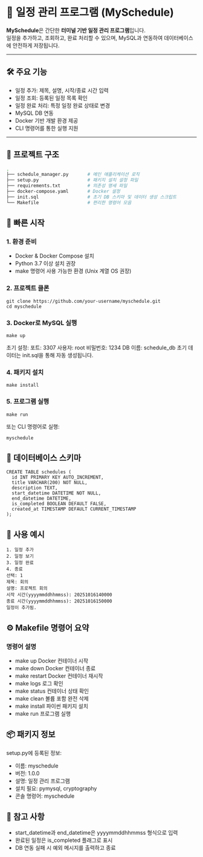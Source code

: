 # 📅 일정 관리 프로그램 (MySchedule)

**MySchedule**은 간단한 **터미널 기반 일정 관리 프로그램**입니다.  
일정을 추가하고, 조회하고, 완료 처리할 수 있으며, MySQL과 연동하여 데이터베이스에 안전하게 저장됩니다.

---

## 🛠️ 주요 기능

- 일정 추가: 제목, 설명, 시작/종료 시간 입력
- 일정 조회: 등록된 일정 목록 확인
- 일정 완료 처리: 특정 일정 완료 상태로 변경
- MySQL DB 연동
- Docker 기반 개발 환경 제공
- CLI 명령어를 통한 실행 지원

---

## 📂 프로젝트 구조

```bash
.
├── schedule_manager.py       # 메인 애플리케이션 로직
├── setup.py                  # 패키지 설치 설정 파일
├── requirements.txt          # 의존성 명세 파일
├── docker-compose.yaml       # Docker 설정
├── init.sql                  # 초기 DB 스키마 및 데이터 생성 스크립트
└── Makefile                  # 편리한 명령어 모음
```

## 🚀 빠른 시작
### 1. 환경 준비

- Docker & Docker Compose 설치
- Python 3.7 이상 설치 권장
- make 명령어 사용 가능한 환경 (Unix 계열 OS 권장)

### 2. 프로젝트 클론
```
git clone https://github.com/your-username/myschedule.git
cd myschedule
```

### 3. Docker로 MySQL 실행
```
make up
```

초기 설정:
포트: 3307
사용자: root
비밀번호: 1234
DB 이름: schedule_db
초기 데이터는 init.sql을 통해 자동 생성됩니다.

### 4. 패키지 설치
```
make install
```

### 5. 프로그램 실행
```
make run
```

또는 CLI 명령어로 실행:
```
myschedule
```

## 💾 데이터베이스 스키마
```
CREATE TABLE schedules (
  id INT PRIMARY KEY AUTO_INCREMENT,
  title VARCHAR(200) NOT NULL,
  description TEXT,
  start_datetime DATETIME NOT NULL,
  end_datetime DATETIME,
  is_completed BOOLEAN DEFAULT FALSE,
  created_at TIMESTAMP DEFAULT CURRENT_TIMESTAMP
);
```

## 🧪 사용 예시
```
1. 일정 추가
2. 일정 보기
3. 일정 완료
4. 종료
선택: 1
제목: 회의
설명: 프로젝트 회의
시작 시간(yyyymmddhhmmss): 20251016140000
종료 시간(yyyymmddhhmmss): 20251016150000
일정이 추가됨.
```

## ⚙️ Makefile 명령어 요약

### 명령어	설명
- make up	Docker 컨테이너 시작
- make down	Docker 컨테이너 종료
- make restart	Docker 컨테이너 재시작
- make logs	로그 확인
- make status	컨테이너 상태 확인
- make clean	볼륨 포함 완전 삭제
- make install	파이썬 패키지 설치
- make run	프로그램 실행

## 📦 패키지 정보

setup.py에 등록된 정보:
- 이름: myschedule
- 버전: 1.0.0
- 설명: 일정 관리 프로그램
- 설치 필요: pymysql, cryptography
- 콘솔 명령어: myschedule

## 📌 참고 사항
- start_datetime과 end_datetime은 yyyymmddhhmmss 형식으로 입력
- 완료된 일정은 is_completed 플래그로 표시
- DB 연동 실패 시 예외 메시지를 출력하고 종료

